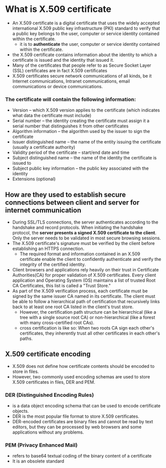 # What is X.509 certificate

- An X.509 certificate is a digital certificate that uses the widely accepted international X.509 public key infrastructure (PKI) standard to verify that a public key belongs to the user, computer or service identity contained within the certificate.
  - it is to **authenticate** the user, computer or service identity contained within the certificate.
- the X.509 certificate contains information about the identity to which a certificate is issued and the identity that issued it.
- Many of the certificates that people refer to as Secure Socket Layer (SSL) certificates are in fact X.509 certificates
- X.509 certificates secure network communications of all kinds, be it Internet communications, Intranet communications, email communications or device communications.

### The certificate will contain the following information:

- Version – which X.509 version applies to the certificate (which indicates what data the certificate must include)
- Serial number – the identity creating the certificate must assign it a serial number that distinguishes it from other certificates
- Algorithm information – the algorithm used by the issuer to sign the certificate
- Issuer distinguished name – the name of the entity issuing the certificate (usually a certificate authority)
- Validity period of the certificate – start/end date and time
- Subject distinguished name – the name of the identity the certificate is issued to
- Subject public key information – the public key associated with the identity
- Extensions (optional)

## How are they used to establish secure connections between client and server for internet communication

- During SSL/TLS connections, the server authenticates according to the handshake and record protocols. When initiating the handshake protocol, the **server presents a signed X.509 certificate to the client**. Only the server needs to be validated in most secure browsing sessions.
- The X.509 certificate's signature must be verified by the client before establishing an HTTPS connection.
  - The required format and information contained in an X.509 certificate enable the client to confidently authenticate and verify the integrity of the certified identity.
- Client browsers and applications rely heavily on their trust in Certificate Authorities(CA) for proper validation of X.509 certificates. Every client application and Operating System (OS) maintains a list of trusted Root CA Certificates, this list is called a "Trust Store."
- As part of the X.509 verification process, each certificate must be signed by the same issuer CA named in its certificate. The client must be able to follow a hierarchical path of certification that recursively links back to at least one root CA listed in the client's trust store.
  - However, the certification path structure can be hierarchical (like a tree with a single source root CA) or non-hierarchical (like a forest with many cross-certified root CAs).
  - cross certification is like so: When two roots CA sign each other's certificates, they inherently trust all other certificates in each other's paths.

## X.509 certificate encoding

- X.509 does not define how certificate contents should be encoded to store in files.
- However, two commonly used encoding schemas are used to store X.509 certificates in files, DER and PEM.

### DER (Distinguished Encoding Rules)

- is a data object encoding schema that can be used to encode certificate objects.
- DER is the most popular file format to store X.509 certificates.
- DER-encoded certificates are binary files and cannot be read by text editors, but they can be processed by web browsers and some applications without any problems.

### PEM (Privacy Enhanced Mail)

- refers to base64 textual coding of the binary content of a certificate
- It is an obsolete standard
